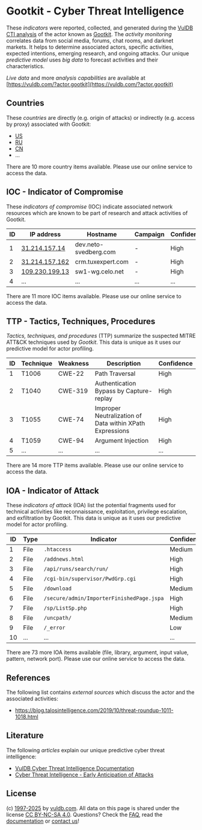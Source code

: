 # Gootkit - Cyber Threat Intelligence

These _indicators_ were reported, collected, and generated during the [VulDB CTI analysis](https://vuldb.com/?kb.cti) of the actor known as [Gootkit](https://vuldb.com/?actor.gootkit). The _activity monitoring_ correlates data from social media, forums, chat rooms, and darknet markets. It helps to determine associated actors, specific activities, expected intentions, emerging research, and ongoing attacks. Our unique _predictive model_ uses _big data_ to forecast activities and their characteristics.

_Live data_ and more _analysis capabilities_ are available at [https://vuldb.com/?actor.gootkit](https://vuldb.com/?actor.gootkit)

## Countries

These _countries_ are directly (e.g. origin of attacks) or indirectly (e.g. access by proxy) associated with Gootkit:

* [US](https://vuldb.com/?country.us)
* [RU](https://vuldb.com/?country.ru)
* [CN](https://vuldb.com/?country.cn)
* ...

There are 10 more country items available. Please use our online service to access the data.

## IOC - Indicator of Compromise

These _indicators of compromise_ (IOC) indicate associated network resources which are known to be part of research and attack activities of Gootkit.

ID | IP address | Hostname | Campaign | Confidence
-- | ---------- | -------- | -------- | ----------
1 | [31.214.157.14](https://vuldb.com/?ip.31.214.157.14) | dev.neto-svedberg.com | - | High
2 | [31.214.157.162](https://vuldb.com/?ip.31.214.157.162) | crm.tuxexpert.com | - | High
3 | [109.230.199.13](https://vuldb.com/?ip.109.230.199.13) | sw1-wg.celo.net | - | High
4 | ... | ... | ... | ...

There are 11 more IOC items available. Please use our online service to access the data.

## TTP - Tactics, Techniques, Procedures

_Tactics, techniques, and procedures_ (TTP) summarize the suspected MITRE ATT&CK techniques used by _Gootkit_. This data is unique as it uses our predictive model for actor profiling.

ID | Technique | Weakness | Description | Confidence
-- | --------- | -------- | ----------- | ----------
1 | T1006 | CWE-22 | Path Traversal | High
2 | T1040 | CWE-319 | Authentication Bypass by Capture-replay | High
3 | T1055 | CWE-74 | Improper Neutralization of Data within XPath Expressions | High
4 | T1059 | CWE-94 | Argument Injection | High
5 | ... | ... | ... | ...

There are 14 more TTP items available. Please use our online service to access the data.

## IOA - Indicator of Attack

These _indicators of attack_ (IOA) list the potential fragments used for technical activities like reconnaissance, exploitation, privilege escalation, and exfiltration by Gootkit. This data is unique as it uses our predictive model for actor profiling.

ID | Type | Indicator | Confidence
-- | ---- | --------- | ----------
1 | File | `.htaccess` | Medium
2 | File | `/addnews.html` | High
3 | File | `/api/runs/search/run/` | High
4 | File | `/cgi-bin/supervisor/PwdGrp.cgi` | High
5 | File | `/download` | Medium
6 | File | `/secure/admin/ImporterFinishedPage.jspa` | High
7 | File | `/sp/ListSp.php` | High
8 | File | `/uncpath/` | Medium
9 | File | `/_error` | Low
10 | ... | ... | ...

There are 73 more IOA items available (file, library, argument, input value, pattern, network port). Please use our online service to access the data.

## References

The following list contains _external sources_ which discuss the actor and the associated activities:

* https://blog.talosintelligence.com/2019/10/threat-roundup-1011-1018.html

## Literature

The following _articles_ explain our unique predictive cyber threat intelligence:

* [VulDB Cyber Threat Intelligence Documentation](https://vuldb.com/?kb.cti)
* [Cyber Threat Intelligence - Early Anticipation of Attacks](https://www.scip.ch/en/?labs.20201022)

## License

(c) [1997-2025](https://vuldb.com/?kb.changelog) by [vuldb.com](https://vuldb.com/?kb.about). All data on this page is shared under the license [CC BY-NC-SA 4.0](https://creativecommons.org/licenses/by-nc-sa/4.0/). Questions? Check the [FAQ](https://vuldb.com/?kb.faq), read the [documentation](https://vuldb.com/?kb) or [contact us](https://vuldb.com/?contact)!
